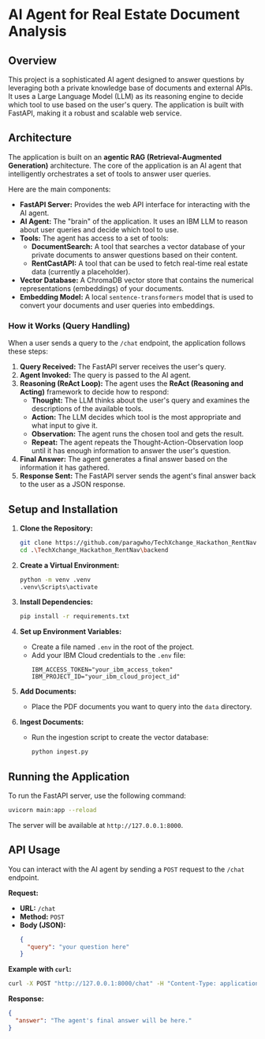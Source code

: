 # AI Agent for Real Estate Document Analysis

## Overview

This project is a sophisticated AI agent designed to answer questions by leveraging both a private knowledge base of documents and external APIs. It uses a Large Language Model (LLM) as its reasoning engine to decide which tool to use based on the user's query. The application is built with FastAPI, making it a robust and scalable web service.

## Architecture

The application is built on an **agentic RAG (Retrieval-Augmented Generation)** architecture. The core of the application is an AI agent that intelligently orchestrates a set of tools to answer user queries.

Here are the main components:

- **FastAPI Server:** Provides the web API interface for interacting with the AI agent.
- **AI Agent:** The "brain" of the application. It uses an IBM LLM to reason about user queries and decide which tool to use.
- **Tools:** The agent has access to a set of tools:
    - **DocumentSearch:** A tool that searches a vector database of your private documents to answer questions based on their content.
    - **RentCastAPI:** A tool that can be used to fetch real-time real estate data (currently a placeholder).
- **Vector Database:** A ChromaDB vector store that contains the numerical representations (embeddings) of your documents.
- **Embedding Model:** A local `sentence-transformers` model that is used to convert your documents and user queries into embeddings.

### How it Works (Query Handling)

When a user sends a query to the `/chat` endpoint, the application follows these steps:

1.  **Query Received:** The FastAPI server receives the user's query.
2.  **Agent Invoked:** The query is passed to the AI agent.
3.  **Reasoning (ReAct Loop):** The agent uses the **ReAct (Reasoning and Acting)** framework to decide how to respond:
    - **Thought:** The LLM thinks about the user's query and examines the descriptions of the available tools.
    - **Action:** The LLM decides which tool is the most appropriate and what input to give it.
    - **Observation:** The agent runs the chosen tool and gets the result.
    - **Repeat:** The agent repeats the Thought-Action-Observation loop until it has enough information to answer the user's question.
4.  **Final Answer:** The agent generates a final answer based on the information it has gathered.
5.  **Response Sent:** The FastAPI server sends the agent's final answer back to the user as a JSON response.

## Setup and Installation

1.  **Clone the Repository:**
    ```bash
    git clone https://github.com/paragwho/TechXchange_Hackathon_RentNav.git
    cd .\TechXchange_Hackathon_RentNav\backend
    ```

2.  **Create a Virtual Environment:**
    ```bash
    python -m venv .venv
    .venv\Scripts\activate
    ```

3.  **Install Dependencies:**
    ```bash
    pip install -r requirements.txt
    ```

4.  **Set up Environment Variables:**
    - Create a file named `.env` in the root of the project.
    - Add your IBM Cloud credentials to the `.env` file:
      ```
      IBM_ACCESS_TOKEN="your_ibm_access_token"
      IBM_PROJECT_ID="your_ibm_cloud_project_id"
      ```

5.  **Add Documents:**
    - Place the PDF documents you want to query into the `data` directory.

6.  **Ingest Documents:**
    - Run the ingestion script to create the vector database:
      ```bash
      python ingest.py
      ```

## Running the Application

To run the FastAPI server, use the following command:

```bash
uvicorn main:app --reload
```

The server will be available at `http://127.0.0.1:8000`.

## API Usage

You can interact with the AI agent by sending a `POST` request to the `/chat` endpoint.

**Request:**

- **URL:** `/chat`
- **Method:** `POST`
- **Body (JSON):**
  ```json
  {
    "query": "your question here"
  }
  ```

**Example with `curl`:**

```bash
curl -X POST "http://127.0.0.1:8000/chat" -H "Content-Type: application/json" -d '{"query": "What is the Real Estate Act 2016 about?"}'
```

**Response:**

```json
{
  "answer": "The agent's final answer will be here."
}
```
